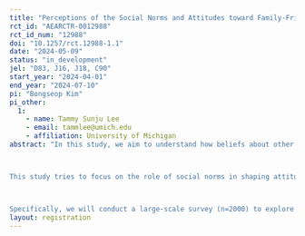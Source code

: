 ```yaml
---
title: "Perceptions of the Social Norms and Attitudes toward Family-Friendly Policies"
rct_id: "AEARCTR-0012988"
rct_id_num: "12988"
doi: "10.1257/rct.12988-1.1"
date: "2024-05-09"
status: "in_development"
jel: "D83, J16, J18, C90"
start_year: "2024-04-01"
end_year: "2024-07-10"
pi: "Bongseop Kim"
pi_other:
  1:
    - name: Tammy Sunju Lee
    - email: tammlee@umich.edu
    - affiliation: University of Michigan
abstract: "In this study, we aim to understand how beliefs about other people's attitudes influence individuals’ attitudes toward coworkers' use of family-friendly policies in the workplace, such as parental leave and flexible working hours for parents, in the context of South Korea. In Korea, taking of family-friendly policies in the workplace is lower than in other countries, and previous surveys conducted by the government suggest that a major barrier to individuals' taking these policies is the lack of supportive attitudes within the workplace.

This study tries to focus on the role of social norms in shaping attitudes toward  coworkers' use of family-friendly policies. Recent studies have shown that one’s own attitudes and beliefs are strongly associated with (mis)perceptions about other’s attitudes and beliefs on the same issue (Bursztyn and Yang 2022). According to pilot surveys conducted by our team, employees in Korea tend to underestimate other employee’s support for their coworker's use of family-friendly policies in workplace, and there was a clear correlation between these beliefs about others and their own attitudes towards the policies.

Specifically, we will conduct a large-scale survey (n=2000) to explore the relationship between individuals’ beliefs about others’ support and their attitudes toward the policies. Through an information provision experiment, we will assess how providing objective information about others affects changes in beliefs and own attitudes toward policies. "
layout: registration
---
```


